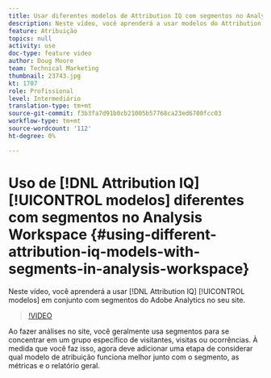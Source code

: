 ```yaml
---
title: Usar diferentes modelos de Attribution IQ com segmentos no Analysis Workspace
description: Neste vídeo, você aprenderá a usar modelos do Attribution IQ juntamente com segmentos do Adobe Analytics no seu site.
feature: Atribuição
topics: null
activity: use
doc-type: feature video
author: Doug Moore
team: Technical Marketing
thumbnail: 23743.jpg
kt: 1707
role: Profissional
level: Intermediário
translation-type: tm+mt
source-git-commit: f3b3fa7d91b0cb21005b57768ca23ed6700fcc03
workflow-type: tm+mt
source-wordcount: '112'
ht-degree: 0%

---
```



# Uso de [!DNL Attribution IQ] [!UICONTROL modelos] diferentes com segmentos no Analysis Workspace {#using-different-attribution-iq-models-with-segments-in-analysis-workspace}

Neste vídeo, você aprenderá a usar [!DNL Attribution IQ] [!UICONTROL modelos] em conjunto com segmentos do Adobe Analytics no seu site.

>[!VIDEO](https://video.tv.adobe.com/v/23743/?quality=12)

Ao fazer análises no site, você geralmente usa segmentos para se concentrar em um grupo específico de visitantes, visitas ou ocorrências. À medida que você faz isso, agora deve adicionar uma etapa de considerar qual modelo de atribuição funciona melhor junto com o segmento, as métricas e o relatório geral.
